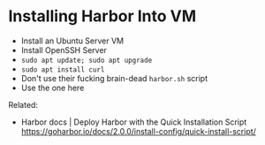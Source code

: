 # Installing Harbor Into VM

* Install an Ubuntu Server VM
* Install OpenSSH Server
* `sudo apt update; sudo apt upgrade`
* `sudo apt install curl`
* Don't use their fucking brain-dead `harbor.sh` script
* Use the one here



Related:

* Harbor docs \| Deploy Harbor with the Quick Installation Script  
  https://goharbor.io/docs/2.0.0/install-config/quick-install-script/

